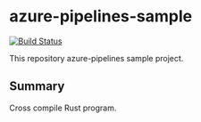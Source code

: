 # azure-pipelines-sample

[![Build Status](https://dev.azure.com/kawairyo0308/kawairyo/_apis/build/status/kwryoh.azure-pipelines-sample?branchName=main)](https://dev.azure.com/kawairyo0308/kawairyo/_build/latest?definitionId=2&branchName=main)

This repository azure-pipelines sample project.

## Summary

Cross compile Rust program.